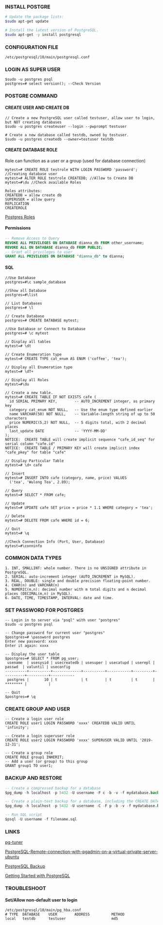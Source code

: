 ### INSTALL POSTGRE
```bash
# Update the package lists:
$sudo apt-get update

# Install the latest version of PostgreSQL.
$sudo apt-get -y install postgresql
```
### CONFIGURATION FILE
```vim
/etc/postgresql/10/main/postgresql.conf 
```
### LOGIN AS SUPER USER
```vim
$sudo -u postgres psql
postgres=# select version(); --Check Version
```
### POSTGRE COMMAND
#### CREATE USER AND CREATE DB
```vim
// Create a new PostgreSQL user called testuser, allow user to login, but NOT creating databases
$sudo -u postgres createuser --login --pwprompt testuser

# Create a new database called testdb, owned by testuser.
$sudo -u postgres createdb --owner=testuser testdb
```
#### CREATE DATABASE ROLE
Role can function as a user or a group (used for database connection)
```vim
mytest=# CREATE ROLE testrole WITH LOGIN PASSWORD 'password'; //Creating database user
mytest=# ALTER ROLE testrole CREATEDB; //Allow to Create DB
mytest=#\du //Check available Roles

Roles attributes:
CREATEDB = allow create db
SUPERUSER = allow query
REPLICATION
CREATEROLE
```
[Postgres Roles](https://www.postgresql.org/docs/current/sql-alterrole.html)

#### Permissions
```sql
-- Remove Access to Query
REVOKE ALL PRIVILEGES ON DATABASE dianna_db FROM other_username;
REVOKE ALL ON DATABASE dianna_db FROM PUBLIC;
-- Grant all privileges to user
GRANT ALL PRIVILEGES ON DATABASE "dianna_db" to dianna;
```
#### SQL
```vim
//Use Database
postgres=#\c sample_database

//Show all Database
postgres=#\list

// List Databases
postgres=# \l

// Create Database
postgres=# CREATE DATABASE mytest;

//Use Database or Connect to Database
postgres=# \c mytest

// Display all tables
mytest=# \dt

// Create Enumeration type
mytest=# CREATE TYPE cat_enum AS ENUM ('coffee', 'tea');

// Display all Enumeration type
mytest=# \dT+

// Display all Roles
mytest=#\du

// Create a new table.
mytest=# CREATE TABLE IF NOT EXISTS cafe (
  id SERIAL PRIMARY KEY,        -- AUTO_INCREMENT integer, as primary key
  category cat_enum NOT NULL,   -- Use the enum type defined earlier
  name VARCHAR(50) NOT NULL,    -- Variable-length string of up to 50 characters
  price NUMERIC(5,2) NOT NULL,  -- 5 digits total, with 2 decimal places
  last_update DATE              -- 'YYYY-MM-DD'
);
NOTICE:  CREATE TABLE will create implicit sequence "cafe_id_seq" for serial column "cafe.id"
NOTICE:  CREATE TABLE / PRIMARY KEY will create implicit index "cafe_pkey" for table "cafe"

// Display Particular Table
mytest=# \d+ cafe

// Insert
mytest=# INSERT INTO cafe (category, name, price) VALUES
  ('tea', 'Wulong Tea', 2.89);

// Query
mytest=# SELECT * FROM cafe;

// Update
mytest=# UPDATE cafe SET price = price * 1.1 WHERE category = 'tea';

// Delete
mytest=# DELETE FROM cafe WHERE id = 6;

// Quit
mytest=# \q

//Check Connection Info (Port, User, Database)
mytest=#\conninfo
```
### COMMON DATA TYPES 
```vim
1. INT, SMALLINT: whole number. There is no UNSIGNED attribute in PostgreSQL.
2. SERIAL: auto-increment integer (AUTO_INCREMENT in MySQL).
3. REAL, DOUBLE: single and double precision floating-point number.
4. CHAR(n) and VARCHAR(n)
5. NUMERIC(m,n): decimal number with m total digits and n decimal places (DECIMAL(m,n) in MySQL).
6. DATE, TIME, TIMESTAMP, INTERVAL: date and time.
```
### SET PASSWORD FOR POSTGRES
```vim
-- Login in to server via "psql" with user "postgres"
$sudo -u postgres psql
 
-- Change password for current user "postgres"
$postgres=# \password postgres
Enter new password: xxxx
Enter it again: xxxx
  
-- Display the user table
$postgres=# SELECT * FROM pg_user;
 usename  | usesysid | usecreatedb | usesuper | usecatupd | userepl |  passwd  | valuntil | useconfig 
----------+----------+-------------+----------+-----------+---------+----------+----------+-----------
 postgres |       10 | t           | t        | t         | t       | ******** |          |
 
-- Quit
$postgres=# \q
```
### CREATE GROUP AND USER
```vim
-- Create a login user role
CREATE ROLE user1 LOGIN PASSWORD 'xxxx' CREATEDB VALID UNTIL 'infinity';

-- Create a login superuser role
CREATE ROLE user2 LOGIN PASSWORD 'xxxx' SUPERUSER VALID UNTIL '2019-12-31';

-- Create a group role
CREATE ROLE group1 INHERIT;
-- Add a user (or group) to this group
GRANT group1 TO user1;
```
### BACKUP AND RESTORE
```sql
-- Create a compressed backup for a database
$pg_dump -h localhost -p 5432 -U username -F c -b -v -f mydatabase.backup mydatabase

-- Create a plain-text backup for a database, including the CREATE DATABASE
$pg_dump -h localhost -p 5432 -U username -C -F p -b -v -f mydatabase.backup.sql mydatabase
```
```sql
-- Run SQL script
$psql -U username -f filename.sql
```
### LINKS

[pg-tuner](https://pgtune.leopard.in.ua/)

[PostgreSQL-Remote-connection-with-pgadmin-on-a-virtual-private-server-ubuntu](https://medium.com/@johnmark_76235/postgresql-remote-connection-with-pgadmin-on-a-virtual-private-server-ubuntu-f82bcc9e197c)

[PostgreSQL Backup](https://medium.com/@johnmark_76235/postgresql-backup-5b2ca6956410)

[Getting Started with PostgreSQL](https://www3.ntu.edu.sg/home/ehchua/programming/sql/PostgreSQL_GetStarted.html)

### TROUBLESHOOT
#### Set/Allow non-default user to login
```
/etc/postgresql/10/main/pg_hba.conf
# TYPE  DATABASE    USER        ADDRESS          METHOD
local   testdb      testuser                     md5
```
